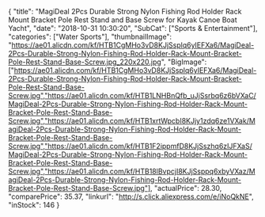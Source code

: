 {
	"title": "MagiDeal 2Pcs Durable Strong Nylon Fishing Rod Holder Rack Mount Bracket Pole Rest Stand and Base Screw for Kayak Canoe Boat Yacht",
	"date": "2018-10-31 10:30:20",
	"SubCat": ["Sports & Entertainment"],
	"categories": ["Water Sports"],
	"thumbnailImage": "https://ae01.alicdn.com/kf/HTB1CgMHo3vD8KJjSsplq6yIEFXa6/MagiDeal-2Pcs-Durable-Strong-Nylon-Fishing-Rod-Holder-Rack-Mount-Bracket-Pole-Rest-Stand-Base-Screw.jpg_220x220.jpg",
	"BigImage": ["https://ae01.alicdn.com/kf/HTB1CgMHo3vD8KJjSsplq6yIEFXa6/MagiDeal-2Pcs-Durable-Strong-Nylon-Fishing-Rod-Holder-Rack-Mount-Bracket-Pole-Rest-Stand-Base-Screw.jpg","https://ae01.alicdn.com/kf/HTB1LNHBnQfb_uJjSsrbq6z6bVXaC/MagiDeal-2Pcs-Durable-Strong-Nylon-Fishing-Rod-Holder-Rack-Mount-Bracket-Pole-Rest-Stand-Base-Screw.jpg","https://ae01.alicdn.com/kf/HTB1xrtWpcbI8KJjy1zdq6ze1VXak/MagiDeal-2Pcs-Durable-Strong-Nylon-Fishing-Rod-Holder-Rack-Mount-Bracket-Pole-Rest-Stand-Base-Screw.jpg","https://ae01.alicdn.com/kf/HTB1F2ippmfD8KJjSszhq6zIJFXaS/MagiDeal-2Pcs-Durable-Strong-Nylon-Fishing-Rod-Holder-Rack-Mount-Bracket-Pole-Rest-Stand-Base-Screw.jpg","https://ae01.alicdn.com/kf/HTB18lBvpcjI8KJjSsppq6xbyVXaz/MagiDeal-2Pcs-Durable-Strong-Nylon-Fishing-Rod-Holder-Rack-Mount-Bracket-Pole-Rest-Stand-Base-Screw.jpg"],
	"actualPrice": 28.30,
	"comparePrice": 35.37,
	"linkurl": "http://s.click.aliexpress.com/e/iNoQkNE",
	"inStock": 146
}
